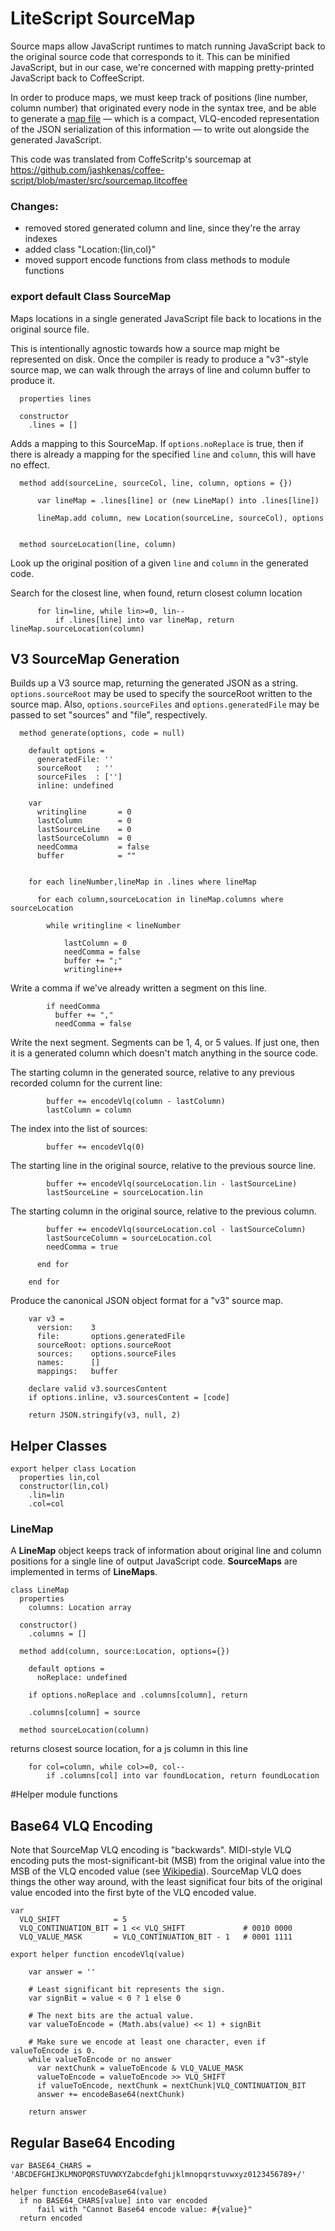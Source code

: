 # LiteScript SourceMap

Source maps allow JavaScript runtimes to match running JavaScript back to
the original source code that corresponds to it. This can be minified
JavaScript, but in our case, we're concerned with mapping pretty-printed
JavaScript back to CoffeeScript.

In order to produce maps, we must keep track of positions (line number, column number)
that originated every node in the syntax tree, and be able to generate a
[map file](https://docs.google.com/document/d/1U1RGAehQwRypUTovF1KRlpiOFze0b-_2gc6fAH0KY0k/edit)
— which is a compact, VLQ-encoded representation of the JSON serialization
of this information — to write out alongside the generated JavaScript.

This code was translated from CoffeScritp's sourcemap at
https://github.com/jashkenas/coffee-script/blob/master/src/sourcemap.litcoffee

### Changes: 
- removed stored generated column and line, since they're the array indexes
- added class "Location:{lin,col}"
- moved support encode functions from class methods to module functions


### export default Class SourceMap

Maps locations in a single generated JavaScript file back to locations in
the original source file.

This is intentionally agnostic towards how a source map might be represented on
disk. Once the compiler is ready to produce a "v3"-style source map, we can walk
through the arrays of line and column buffer to produce it.

      properties lines 

      constructor
        .lines = []

Adds a mapping to this SourceMap.
If `options.noReplace` is true, then if there is already a mapping 
for the specified `line` and `column`, this will have no effect.

      method add(sourceLine, sourceCol, line, column, options = {}) 

          var lineMap = .lines[line] or (new LineMap() into .lines[line])

          lineMap.add column, new Location(sourceLine, sourceCol), options


      method sourceLocation(line, column)

Look up the original position of a given 
`line` and `column` in the generated code.

Search for the closest line, when found, return closest column location

          for lin=line, while lin>=0, lin--
              if .lines[line] into var lineMap, return lineMap.sourceLocation(column)

V3 SourceMap Generation
-----------------------

Builds up a V3 source map, returning the generated JSON as a string.
`options.sourceRoot` may be used to specify the sourceRoot written to the source
map.  Also, `options.sourceFiles` and `options.generatedFile` may be passed to
set "sources" and "file", respectively.

      method generate(options, code = null) 
        
        default options = 
          generatedFile: ''
          sourceRoot   : ''
          sourceFiles  : ['']
          inline: undefined

        var
          writingline       = 0
          lastColumn        = 0
          lastSourceLine    = 0
          lastSourceColumn  = 0
          needComma         = false
          buffer            = ""


        for each lineNumber,lineMap in .lines where lineMap

          for each column,sourceLocation in lineMap.columns where sourceLocation

            while writingline < lineNumber

                lastColumn = 0
                needComma = false
                buffer += ";"
                writingline++

Write a comma if we've already written a segment on this line.

            if needComma
              buffer += ","
              needComma = false

Write the next segment. Segments can be 1, 4, or 5 values.  If just one, then it
is a generated column which doesn't match anything in the source code.

The starting column in the generated source, relative to any previous recorded
column for the current line:

            buffer += encodeVlq(column - lastColumn)
            lastColumn = column

The index into the list of sources:

            buffer += encodeVlq(0)

The starting line in the original source, relative to the previous source line.

            buffer += encodeVlq(sourceLocation.lin - lastSourceLine)
            lastSourceLine = sourceLocation.lin

The starting column in the original source, relative to the previous column.

            buffer += encodeVlq(sourceLocation.col - lastSourceColumn)
            lastSourceColumn = sourceLocation.col
            needComma = true

          end for

        end for

Produce the canonical JSON object format for a "v3" source map.

        var v3 =
          version:    3
          file:       options.generatedFile
          sourceRoot: options.sourceRoot
          sources:    options.sourceFiles
          names:      []
          mappings:   buffer

        declare valid v3.sourcesContent
        if options.inline, v3.sourcesContent = [code] 

        return JSON.stringify(v3, null, 2)


## Helper Classes

    export helper class Location
      properties lin,col
      constructor(lin,col)
        .lin=lin
        .col=col

### LineMap

A **LineMap** object keeps track of information about original line and column
positions for a single line of output JavaScript code.
**SourceMaps** are implemented in terms of **LineMaps**.

    class LineMap
      properties 
        columns: Location array

      constructor()
        .columns = []

      method add(column, source:Location, options={})

        default options = 
          noReplace: undefined

        if options.noReplace and .columns[column], return 
        
        .columns[column] = source

      method sourceLocation(column)

returns closest source location, for a js column in this line

        for col=column, while col>=0, col--
            if .columns[col] into var foundLocation, return foundLocation


#Helper module functions

Base64 VLQ Encoding
-------------------

Note that SourceMap VLQ encoding is "backwards".  MIDI-style VLQ encoding puts
the most-significant-bit (MSB) from the original value into the MSB of the VLQ
encoded value (see [Wikipedia](http://en.wikipedia.org/wiki/File:Uintvar_coding.svg)).
SourceMap VLQ does things the other way around, with the least significat four
bits of the original value encoded into the first byte of the VLQ encoded value.

    var 
      VLQ_SHIFT            = 5
      VLQ_CONTINUATION_BIT = 1 << VLQ_SHIFT             # 0010 0000
      VLQ_VALUE_MASK       = VLQ_CONTINUATION_BIT - 1   # 0001 1111

    export helper function encodeVlq(value) 

        var answer = ''

        # Least significant bit represents the sign.
        var signBit = value < 0 ? 1 else 0

        # The next bits are the actual value.
        var valueToEncode = (Math.abs(value) << 1) + signBit

        # Make sure we encode at least one character, even if valueToEncode is 0.
        while valueToEncode or no answer
          var nextChunk = valueToEncode & VLQ_VALUE_MASK
          valueToEncode = valueToEncode >> VLQ_SHIFT
          if valueToEncode, nextChunk = nextChunk|VLQ_CONTINUATION_BIT 
          answer += encodeBase64(nextChunk)

        return answer


Regular Base64 Encoding
-----------------------

    var BASE64_CHARS = 'ABCDEFGHIJKLMNOPQRSTUVWXYZabcdefghijklmnopqrstuvwxyz0123456789+/'

    helper function encodeBase64(value) 
      if no BASE64_CHARS[value] into var encoded
          fail with "Cannot Base64 encode value: #{value}"
      return encoded

